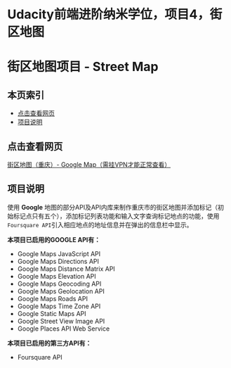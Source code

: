 Udacity前端进阶纳米学位，项目4，街区地图
=======
# 街区地图项目 - Street Map

## <i class="icon-list"></i> 本页索引

* [点击查看网页](#点击查看网页)
* [项目说明](#项目说明)

## 点击查看网页

[街区地图（重庆）- Google Map（需挂VPN才能正常查看）](https://sansregret.github.io/udacity/project-four/index)

## 项目说明

使用 **Google** 地图的部分API及API内库来制作重庆市的街区地图并添加标记（初始标记点只有五个），添加标记列表功能和输入文字查询标记地点的功能，使用`Foursquare API`引入相应地点的地址信息并在弹出的信息栏中显示。


**本项目已启用的GOOGLE API有：**
-  Google Maps JavaScript API
-  Google Maps Directions API
-  Google Maps Distance Matrix API
-  Google Maps Elevation API
-  Google Maps Geocoding API
-  Google Maps Geolocation API
-  Google Maps Roads API
-  Google Maps Time Zone API
-  Google Static Maps API
-  Google Street View Image API
-  Google Places API Web Service

**本项目已启用的第三方API有：**
-  Foursquare API

